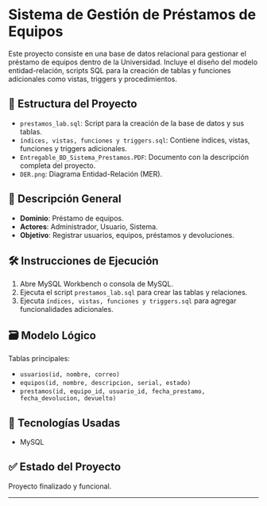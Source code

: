 
# Sistema de Gestión de Préstamos de Equipos

Este proyecto consiste en una base de datos relacional para gestionar el préstamo de equipos dentro de la Universidad. 
Incluye el diseño del modelo entidad-relación, scripts SQL para la creación de tablas y funciones adicionales como vistas, triggers y procedimientos.

## 📁 Estructura del Proyecto

- `prestamos_lab.sql`: Script para la creación de la base de datos y sus tablas.
- `índices, vistas, funciones y triggers.sql`: Contiene índices, vistas, funciones y triggers adicionales.
- `Entregable_BD_Sistema_Prestamos.PDF`: Documento con la descripción completa del proyecto.
- `DER.png`: Diagrama Entidad-Relación (MER).

## 🧠 Descripción General

- **Dominio**: Préstamo de equipos.
- **Actores**: Administrador, Usuario, Sistema.
- **Objetivo**: Registrar usuarios, equipos, préstamos y devoluciones.

## 🛠️ Instrucciones de Ejecución

1. Abre MySQL Workbench o consola de MySQL.
2. Ejecuta el script `prestamos_lab.sql` para crear las tablas y relaciones.
3. Ejecuta `índices, vistas, funciones y triggers.sql` para agregar funcionalidades adicionales.

## 🗃️ Modelo Lógico

Tablas principales:

- `usuarios(id, nombre, correo)`
- `equipos(id, nombre, descripcion, serial, estado)`
- `prestamos(id, equipo_id, usuario_id, fecha_prestamo, fecha_devolucion, devuelto)`

## 🔧 Tecnologías Usadas

- MySQL 

## ✅ Estado del Proyecto

Proyecto finalizado y funcional.

---


